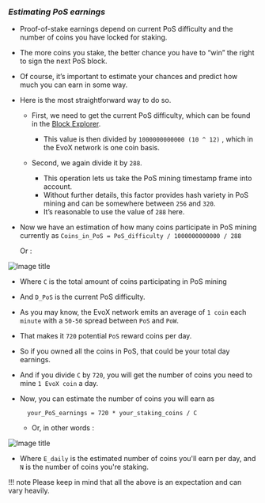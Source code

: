 ### _Estimating PoS earnings_

* Proof-of-stake earnings depend on current PoS difficulty and the number of coins you have locked for staking. 
* The more coins you stake, the better chance you have to “win” the right to sign the next PoS block. 
* Of course, it’s important to estimate your chances and predict how much you can earn in some way. 
* Here is the most straightforward way to do so.

    * First, we need to get the current PoS difficulty, which can be found in the [Block Explorer](https://chain.evolution-network.org). 
        * This value is then divided by `1000000000000 (10 ^ 12)` , which in the EvoX network is one coin basis.

    * Second, we again divide it by `288`. 
        * This operation lets us take the PoS mining timestamp frame into account.
        * Without further details, this factor provides hash variety in PoS mining and can be somewhere between `256` and `320`. 
        * It’s reasonable to use the value of `288` here.

* Now we have an estimation of how many coins participate in PoS mining currently as
`Coins_in_PoS = PoS_difficulty / 1000000000000 / 288` 

    Or :

![Image title](/images/1-coins_in_pos.png) 

* Where `C` is the total amount of coins participating in PoS mining 
* And `D_PoS` is the current PoS difficulty.

* As you may know, the EvoX network emits an average of `1 coin` each `minute` with a `50-50` spread between `PoS` and `PoW`. 
* That makes it `720` potential `PoS` reward coins per day. 
* So if you owned all the coins in PoS, that could be your total day earnings. 
* And if you divide `C` by `720`, you will get the number of coins you need to mine `1 EvoX coin` a day. 
* Now, you can estimate the number of coins you will earn as 

        your_PoS_earnings = 720 * your_staking_coins / C 
    
    * Or, in other words :

![Image title](/images/2-pos_earning_estimation.png)

* Where `E_daily` is the estimated number of coins you'll earn per day, and `N` is the number of coins you're staking.

!!! note
        Please keep in mind that all the above is an expectation and can vary heavily.